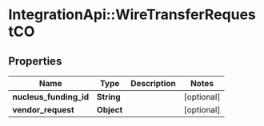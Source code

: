 # IntegrationApi::WireTransferRequestCO

## Properties
Name | Type | Description | Notes
------------ | ------------- | ------------- | -------------
**nucleus_funding_id** | **String** |  | [optional] 
**vendor_request** | **Object** |  | [optional] 



